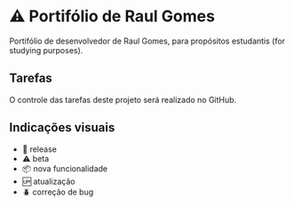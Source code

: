 # :warning: Portifólio de Raul Gomes

Portifólio de desenvolvedor de Raul Gomes, para propósitos estudantis (for studying purposes).

## Tarefas

O controle das tarefas deste projeto será realizado no GitHub.

## Indicações visuais

- :crossed_flags: release<br/>
- :warning: beta<br/>
- :package: nova funcionalidade<br/>
- :up: atualização<br/>
- :beetle: correção de bug<br/>

